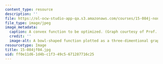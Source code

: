 ```yaml
---
content_type: resource
description: ''
file: https://ol-ocw-studio-app-qa.s3.amazonaws.com/courses/15-084j-nonlinear-programming-spring-2004/ff0e11d61d4bc1f349c5671287716c25_15-084jf04.jpg
file_type: image/jpeg
image_metadata:
  caption: A convex function to be optimized. (Graph courtesy of Prof. Robert Freund.)
  credit: ''
  image-alt: A bowl-shaped function plotted as a three-dimentional graph.
resourcetype: Image
title: 15-084jf04.jpg
uid: ff0e11d6-1d4b-c1f3-49c5-671287716c25
---
```

